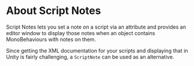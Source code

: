 ﻿# About Script Notes

Script Notes lets you set a note on a script via an attribute
and provides an editor window to display those notes when an object contains
MonoBehaviours with notes on them.

Since getting the XML documentation for your scripts and displaying that in Unity is
fairly challenging, a `ScriptNote` can be used as an alternative.

